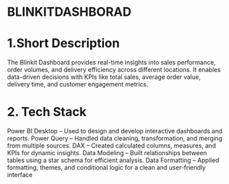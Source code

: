 # BLINKITDASHBORAD
# 1.Short Description
The Blinkit Dashboard provides real-time insights into sales performance, order volumes, and delivery efficiency across different locations. It enables data-driven decisions with KPIs like total sales, average order value, delivery time, and customer engagement metrics.
# 2. Tech Stack
Power BI Desktop – Used to design and develop interactive dashboards and reports.
Power Query – Handled data cleaning, transformation, and merging from multiple sources.
DAX – Created calculated columns, measures, and KPIs for dynamic insights.
Data Modeling – Built relationships between tables using a star schema for efficient analysis.
Data Formatting – Applied formatting, themes, and conditional logic for a clean and user-friendly interface
